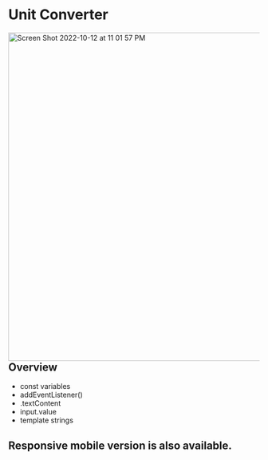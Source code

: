 # Unit Converter

[<img align="left" width="658" alt="Screen Shot 2022-10-12 at 11 01 57 PM" src="https://user-images.githubusercontent.com/82247833/195515003-0330ea88-ce26-4a3e-9316-e34e02068e97.png">](frontendella.github.io/Unit-Converter/) 



## Overview

* const variables
* addEventListener()
* .textContent
* input.value
* template strings

## Responsive mobile version is also available.
